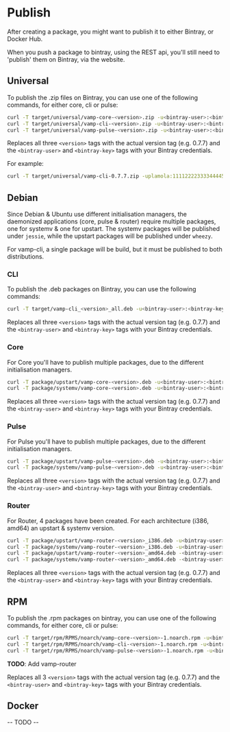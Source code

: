 # Publish

After creating a package, you might want to publish it to either Bintray, or Docker Hub.

When you push a package to bintray, using the REST api, you'll still need to 'publish' them on Bintray, via the website.


## Universal

To publish the .zip files on Bintray, you can use one of the following commands, for either core, cli or pulse:

```bash
curl -T target/universal/vamp-core-<version>.zip -u<bintray-user>:<bintray-key> https://api.bintray.com/content/magnetic-io/downloads/vamp-core/vamp-core-<version>.zip -H "X-Bintray-Package:vamp-core" -H "X-Bintray-Version:<version>"
curl -T target/universal/vamp-cli-<version>.zip -u<bintray-user>:<bintray-key> https://api.bintray.com/content/magnetic-io/downloads/vamp-cli/vamp-cli-<version>.zip  -H "X-Bintray-Package:vamp-cli" -H "X-Bintray-Version:<version>"
curl -T target/universal/vamp-pulse-<version>.zip -u<bintray-user>:<bintray-key> https://api.bintray.com/content/magnetic-io/downloads/vamp-pulse/vamp-pulse-<version>.zip -H "X-Bintray-Package:vamp-pulse" -H "X-Bintray-Version:<version>"
```

Replaces all three `<version>` tags with the actual version tag (e.g. 0.7.7) and the `<bintray-user>` and `<bintray-key>` tags with your Bintray credentials.

For example:
```bash
curl -T target/universal/vamp-cli-0.7.7.zip -uplamola:1111222233334444555555666 https://api.bintray.com/content/magnetic-io/downloads/vamp-cli/0.7.7/vamp-cli/vamp-cli-0.7.7.zip
```


## Debian

Since Debian & Ubuntu use different initialisation managers, the daemonized applications (core, pulse & router) require multiple packages, one for systemv & one for upstart.
The systemv packages will be published under `jessie`, while the upstart packages will be published under `wheezy`.

For vamp-cli, a single package will be build, but it must be published to both distributions.


### CLI

To publish the .deb packages on Bintray, you can use the following commands:

```bash
curl -T target/vamp-cli_<version>_all.deb -u<bintray-user>:<bintray-key> https://api.bintray.com/content/magnetic-io/debian/pool/vamp/v/vamp-cli/vamp-cli_<version>_all.deb -H "X-Bintray-Package:vamp-cli" -H "X-Bintray-Version:<version>" -H "X-Bintray-Debian-Distribution: jessie,wheezy" -H "X-Bintray-Debian-Component: main" -H "X-Bintray-Debian-Architecture: i386,amd64"
```

Replaces all three `<version>` tags with the actual version tag (e.g. 0.7.7) and the `<bintray-user>` and `<bintray-key>` tags with your Bintray credentials.


### Core

For Core you'll have to publish multiple packages, due to the different initialisation managers.
```bash
curl -T package/upstart/vamp-core-<version>.deb -u<bintray-user>:<bintray-key> https://api.bintray.com/content/magnetic-io/debian/pool/vamp/v/vamp-core/vamp-core-<version>_upstart.deb -H "X-Bintray-Package:vamp-core" -H "X-Bintray-Version:<version>" -H "X-Bintray-Debian-Distribution: wheezy" -H "X-Bintray-Debian-Component: main" -H "X-Bintray-Debian-Architecture: i386,amd64"
curl -T package/systemv/vamp-core-<version>.deb -u<bintray-user>:<bintray-key> https://api.bintray.com/content/magnetic-io/debian/pool/vamp/v/vamp-core/vamp-core-<version>_systemv.deb -H "X-Bintray-Package:vamp-core" -H "X-Bintray-Version:<version>" -H "X-Bintray-Debian-Distribution: jessie" -H "X-Bintray-Debian-Component: main" -H "X-Bintray-Debian-Architecture: i386,amd64"
```
Replaces all three `<version>` tags with the actual version tag (e.g. 0.7.7) and the `<bintray-user>` and `<bintray-key>` tags with your Bintray credentials.


### Pulse

For Pulse you'll have to publish multiple packages, due to the different initialisation managers.
```bash
curl -T package/upstart/vamp-pulse-<version>.deb -u<bintray-user>:<bintray-key> https://api.bintray.com/content/magnetic-io/debian/pool/vamp/v/vamp-pulse/vamp-pulse-<version>_upstart.deb -H "X-Bintray-Package:vamp-pulse" -H "X-Bintray-Version:<version>" -H "X-Bintray-Debian-Distribution: wheezy" -H "X-Bintray-Debian-Component: main" -H "X-Bintray-Debian-Architecture: i386,amd64"
curl -T package/systemv/vamp-pulse-<version>.deb -u<bintray-user>:<bintray-key> https://api.bintray.com/content/magnetic-io/debian/pool/vamp/v/vamp-pulse/vamp-pulse-<version>_systemv.deb -H "X-Bintray-Package:vamp-pulse" -H "X-Bintray-Version:<version>" -H "X-Bintray-Debian-Distribution: jessie" -H "X-Bintray-Debian-Component: main" -H "X-Bintray-Debian-Architecture: i386,amd64"
```

Replaces all three `<version>` tags with the actual version tag (e.g. 0.7.7) and the `<bintray-user>` and `<bintray-key>` tags with your Bintray credentials.


### Router

For Router, 4 packages have been created. For each architecture (i386, amd64) an upstart & systemv version.
```bash
curl -T package/upstart/vamp-router-<version>_i386.deb -u<bintray-user>:<bintray-key> https://api.bintray.com/content/magnetic-io/debian/pool/vamp/v/vamp-router/vamp-router-<version>_upstart_i386.deb -H "X-Bintray-Package:vamp-router" -H "X-Bintray-Version:<version>" -H "X-Bintray-Debian-Distribution: wheezy" -H "X-Bintray-Debian-Component: main" -H "X-Bintray-Debian-Architecture: i386"
curl -T package/systemv/vamp-router-<version>_i386.deb -u<bintray-user>:<bintray-key> https://api.bintray.com/content/magnetic-io/debian/pool/vamp/v/vamp-router/vamp-router-<version>_systemv_i386.deb -H "X-Bintray-Package:vamp-router" -H "X-Bintray-Version:<version>" -H "X-Bintray-Debian-Distribution: jessie" -H "X-Bintray-Debian-Component: main" -H "X-Bintray-Debian-Architecture: i386"
curl -T package/upstart/vamp-router-<version>_amd64.deb -<bintray-user>:<bintray-key> https://api.bintray.com/content/magnetic-io/debian/pool/vamp/v/vamp-router/vamp-router-<version>_upstart_amd64.deb -H "X-Bintray-Package:vamp-router" -H "X-Bintray-Version:<version>" -H "X-Bintray-Debian-Distribution: wheezy" -H "X-Bintray-Debian-Component: main" -H "X-Bintray-Debian-Architecture: amd64"
curl -T package/systemv/vamp-router-<version>_amd64.deb -<bintray-user>:<bintray-key> https://api.bintray.com/content/magnetic-io/debian/pool/vamp/v/vamp-router/vamp-router-<version>_systemv_amd64.deb -H "X-Bintray-Package:vamp-router" -H "X-Bintray-Version:<version>" -H "X-Bintray-Debian-Distribution: jessie" -H "X-Bintray-Debian-Component: main" -H "X-Bintray-Debian-Architecture: amd64"
```

Replaces all three `<version>` tags with the actual version tag (e.g. 0.7.7) and the `<bintray-user>` and `<bintray-key>` tags with your Bintray credentials.


## RPM

To publish the .rpm packages on bintray, you can use one of the following commands, for either core, cli or pulse:

```bash
curl -T target/rpm/RPMS/noarch/vamp-core-<version>-1.noarch.rpm -u<bintray-user>:<bintray-key> https://api.bintray.com/content/magnetic-io/rpm/vamp-core/<version>/vamp-core-<version>-1.noarch.rpm
curl -T target/rpm/RPMS/noarch/vamp-cli-<version>-1.noarch.rpm -u<bintray-user>:<bintray-key> https://api.bintray.com/content/magnetic-io/rpm/vamp-cli/<version>/vamp-cli-<version>-1.noarch.rpm
curl -T target/rpm/RPMS/noarch/vamp-pulse-<version>-1.noarch.rpm -u<bintray-user>:<bintray-key> https://api.bintray.com/content/magnetic-io/rpm/vamp-pulse/<version>/vamp-pulse-<version>-1.noarch.rpm
```

**TODO**: Add vamp-router

Replaces all 3 `<version>` tags with the actual version tag (e.g. 0.7.7) and the `<bintray-user>` and `<bintray-key>` tags with your Bintray credentials.


## Docker

-- TODO --
